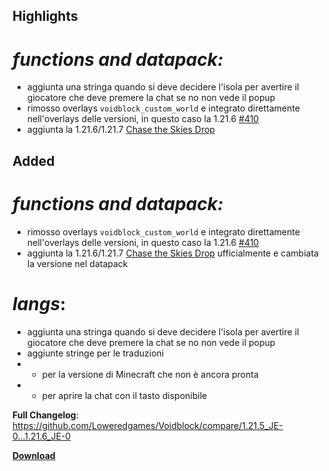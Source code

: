 ## Highlights

# _functions and datapack:_

- aggiunta una stringa quando si deve decidere l'isola per avertire il giocatore che deve premere la chat se no non vede il popup
- rimosso overlays ```voidblock_custom_world``` e integrato direttamente nell'overlays delle versioni, in questo caso la 1.21.6 [#410](https://github.com/Loweredgames/Voidblock/issues/410)
- aggiunta la 1.21.6/1.21.7 [Chase the Skies Drop](https://www.minecraft.net/en-us/article/minecraft-java-edition-1-21-6)

## Added

# _functions and datapack:_

- rimosso overlays ```voidblock_custom_world``` e integrato direttamente nell'overlays delle versioni, in questo caso la 1.21.6 [#410](https://github.com/Loweredgames/Voidblock/issues/410)
- aggiunta la 1.21.6/1.21.7 [Chase the Skies Drop](https://www.minecraft.net/en-us/article/minecraft-java-edition-1-21-6) ufficialmente e cambiata la versione nel datapack

# _langs_:

- aggiunta una stringa quando si deve decidere l'isola per avertire il giocatore che deve premere la chat se no non vede il popup
- aggiunte stringe per le traduzioni
- - per la versione di Minecraft che non è ancora pronta
- - per aprire la chat con il tasto disponibile

**Full Changelog**: https://github.com/Loweredgames/Voidblock/compare/1.21.5_JE-0...1.21.6_JE-0

[**Download**](https://github.com/Loweredgames/Voidblock/releases/tag/1.21.6_JE-0)
